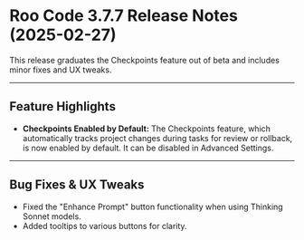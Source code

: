 # Roo Code 3.7.7 Release Notes (2025-02-27)

This release graduates the Checkpoints feature out of beta and includes minor fixes and UX tweaks.

---

## Feature Highlights

*   **Checkpoints Enabled by Default:** The Checkpoints feature, which automatically tracks project changes during tasks for review or rollback, is now enabled by default. It can be disabled in Advanced Settings.

---

## Bug Fixes & UX Tweaks

*   Fixed the "Enhance Prompt" button functionality when using Thinking Sonnet models.
*   Added tooltips to various buttons for clarity.